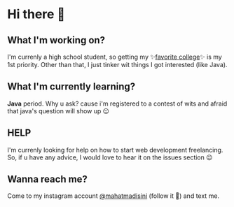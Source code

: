 # Hi there 👋

## What I'm working on?
I'm currenly a high school student, so getting my ✨[favorite college](https://itb.ac.id/)✨ is my 1st priority. Other than that, I just tinker wit things I got interested (like Java).

## What I'm currently learning?
**Java** period. Why u ask? cause i'm registered to a contest of wits and afraid that java's question will show up 😐

## HELP
I'm currenly looking for help on how to start web development freelancing. So, if u have any advice, I would love to hear it on the issues section 😉

## Wanna reach me?
Come to my instagram account [@mahatmadisini](https://www.instagram.com/mahatmadisini/) (follow it 🤭) and text me.
<!--
**Daemon19/Daemon19** is a ✨ _special_ ✨ repository because its `README.md` (this file) appears on your GitHub profile.

Here are some ideas to get you started:

- 🔭 I’m currently working on ...
- 🌱 I’m currently learning ...
- 👯 I’m looking to collaborate on ...
- 🤔 I’m looking for help with ...
- 💬 Ask me about ...
- 📫 How to reach me: ...
- 😄 Pronouns: ...
- ⚡ Fun fact: ...
-->
